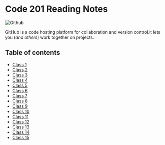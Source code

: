 # Code 201 Reading Notes

![Github](https://www.w3schools.com/whatis/img_github_logo.png)

GitHub is a code hosting platform for collaboration and version control.it lets you (*and others*) work together on projects.

## **Table of contents** 


- [Class 1](https://abdelrazakgo.github.io/Reading-Notes/class-01)
- [Class 2](https://abdelrazakgo.github.io/Reading-Notes/class-02)
- [Class 3](https://abdelrazakgo.github.io/Reading-Notes/class-03)
- [Class 4]()
- [Class 5]()
- [Class 6]()
- [Class 7]()
- [Class 8]()
- [Class 9]()
- [Class 10]()
- [Class 11]()
- [Class 12]()
- [Class 13]()
- [Class 14]()
- [Class 15]()
